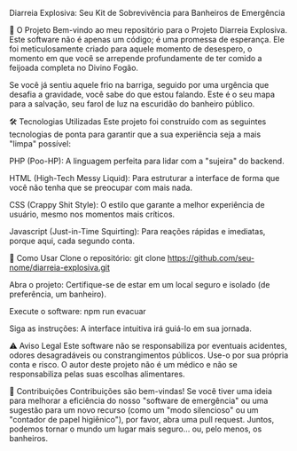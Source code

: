 Diarreia Explosiva: Seu Kit de Sobrevivência para Banheiros de Emergência

🚽 O Projeto
Bem-vindo ao meu repositório para o Projeto Diarreia Explosiva. Este software não é apenas um código; é uma promessa de esperança. Ele foi meticulosamente criado para aquele momento de desespero, o momento em que você se arrepende profundamente de ter comido a feijoada completa no Divino Fogão.

Se você já sentiu aquele frio na barriga, seguido por uma urgência que desafia a gravidade, você sabe do que estou falando. Este é o seu mapa para a salvação, seu farol de luz na escuridão do banheiro público.

🛠️ Tecnologias Utilizadas
Este projeto foi construído com as seguintes tecnologias de ponta para garantir que a sua experiência seja a mais "limpa" possível:

PHP (Poo-HP): A linguagem perfeita para lidar com a "sujeira" do backend.

HTML (High-Tech Messy Liquid): Para estruturar a interface de forma que você não tenha que se preocupar com mais nada.

CSS (Crappy Shit Style): O estilo que garante a melhor experiência de usuário, mesmo nos momentos mais críticos.

Javascript (Just-in-Time Squirting): Para reações rápidas e imediatas, porque aqui, cada segundo conta.

🚀 Como Usar
Clone o repositório: git clone https://github.com/seu-nome/diarreia-explosiva.git

Abra o projeto: Certifique-se de estar em um local seguro e isolado (de preferência, um banheiro).

Execute o software: npm run evacuar

Siga as instruções: A interface intuitiva irá guiá-lo em sua jornada.

⚠️ Aviso Legal
Este software não se responsabiliza por eventuais acidentes, odores desagradáveis ou constrangimentos públicos. Use-o por sua própria conta e risco. O autor deste projeto não é um médico e não se responsabiliza pelas suas escolhas alimentares.

🤝 Contribuições
Contribuições são bem-vindas! Se você tiver uma ideia para melhorar a eficiência do nosso "software de emergência" ou uma sugestão para um novo recurso (como um "modo silencioso" ou um "contador de papel higiênico"), por favor, abra uma pull request. Juntos, podemos tornar o mundo um lugar mais seguro... ou, pelo menos, os banheiros.
